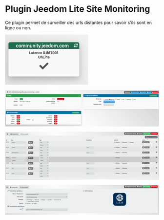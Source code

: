 # Plugin Jeedom Lite Site Monitoring

Ce plugin permet de surveiller des urls distantes pour savoir s'ils sont en ligne ou non.

![lsm_1](../images/01.png)

![lsm_2](../images/02.png)

![lsm_3](../images/03.png)

![lsm_4](../images/04.png)